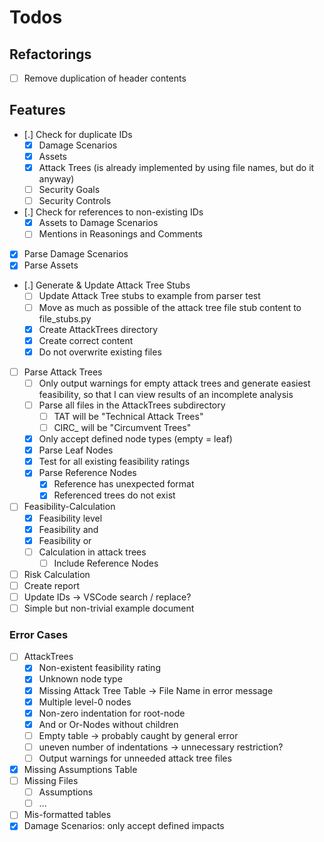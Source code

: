 # Todos

## Refactorings

* [ ] Remove duplication of header contents

## Features

* [.] Check for duplicate IDs
  * [x] Damage Scenarios
  * [x] Assets
  * [x] Attack Trees (is already implemented by using file names, but do it anyway)
  * [ ] Security Goals
  * [ ] Security Controls
* [.] Check for references to non-existing IDs
  * [x] Assets to Damage Scenarios
  * [ ] Mentions in Reasonings and Comments
* [x] Parse Damage Scenarios
* [x] Parse Assets
* [.] Generate & Update Attack Tree Stubs
  * [ ] Update Attack Tree stubs to example from parser test
  * [ ] Move as much as possible of the attack tree file stub content to file_stubs.py
  * [x] Create AttackTrees directory
  * [x] Create correct content
  * [x] Do not overwrite existing files
* [ ] Parse Attack Trees
  * [ ] Only output warnings for empty attack trees and generate easiest feasibility, so that I can view results of an incomplete analysis
  * [ ] Parse all files in the AttackTrees subdirectory
    * [ ] TAT will be "Technical Attack Trees"
    * [ ] CIRC_<ControlId> will be "Circumvent Trees"
  * [x] Only accept defined node types (empty = leaf)
  * [x] Parse Leaf Nodes
  * [x] Test for all existing feasibility ratings
  * [x] Parse Reference Nodes
    * [x] Reference has unexpected format
    * [x] Referenced trees do not exist
* [ ] Feasibility-Calculation
  * [x] Feasibility level
  * [x] Feasibility and
  * [x] Feasibility or
  * [ ] Calculation in attack trees
    * [ ] Include Reference Nodes
* [ ] Risk Calculation
* [ ] Create report
* [ ] Update IDs -> VSCode search / replace?
* [ ] Simple but non-trivial example document

### Error Cases

* [ ] AttackTrees
  * [x] Non-existent feasibility rating
  * [x] Unknown node type
  * [x] Missing Attack Tree Table -> File Name in error message
  * [x] Multiple level-0 nodes
  * [x] Non-zero indentation for root-node
  * [x] And or Or-Nodes without children
  * [ ] Empty table -> probably caught by general error
  * [ ] uneven number of indentations -> unnecessary restriction?
  * [ ] Output warnings for unneeded attack tree files
* [x] Missing Assumptions Table
* [ ] Missing Files
  * [ ] Assumptions
  * [ ] ...
* [ ] Mis-formatted tables
* [x] Damage Scenarios: only accept defined impacts